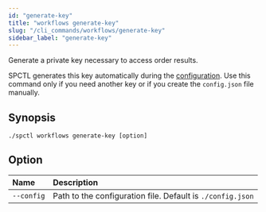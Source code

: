```yaml
---
id: "generate-key"
title: "workflows generate-key"
slug: "/cli_commands/workflows/generate-key"
sidebar_label: "generate-key"
---
```


Generate a private key necessary to access order results.

SPCTL generates this key automatically during the [configuration](/developers/cli_guides/configure). Use this command only if you need another key or if you create the `config.json` file manually.

## Synopsis

```
./spctl workflows generate-key [option]
```

## Option

|**Name**|**Description**|
| :- | :- |
|`--config`|Path to the configuration file. Default is `./config.json`|
